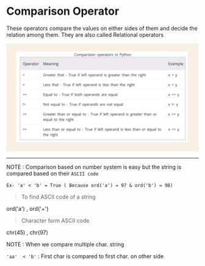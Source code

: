 # Comparison Operator
These operators compare the values on either sides of them and decide the relation among them. They are also called Relational operators

![](comparison-operator.png)

---

NOTE :
Comparison based on number system is easy but the string is compared based on their `ASCII code`
```
Ex- 'a' < 'b' = True ( Because ord('a') = 97 & ord('b') = 98)
```
> To find ASCII code of a string

  ord('a') , ord('+')

> Character form ASCII code

 chr(45) , chr(97)

 NOTE : When we compare multiple char. string

 `'aa'  < 'b'` : First char is compared to first char. on other side